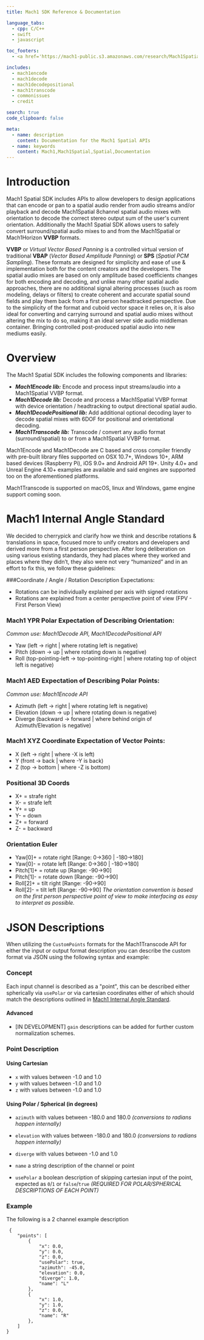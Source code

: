 ```yaml
---
title: Mach1 SDK Reference & Documentation

language_tabs:
  - cpp: C/C++
  - swift
  - javascript

toc_footers:
  - <a href='https://mach1-public.s3.amazonaws.com/research/Mach1SpatialSystem-WhitePaper_180523.pdf'>Research Paper</a>

includes:
  - mach1encode
  - mach1decode
  - mach1decodepositional
  - mach1transcode
  - commonissues
  - credit

search: true
code_clipboard: false

meta:
  - name: description
    content: Documentation for the Mach1 Spatial APIs
  - name: keywords
    content: Mach1,Mach1Spatial,Spatial,Documentation
---
```


# Introduction

Mach1 Spatial SDK includes APIs to allow developers to design applications that can encode or pan to a spatial audio render from audio streams and/or playback and decode Mach1Spatial 8channel spatial audio mixes with orientation to decode the correct stereo output sum of the user's current orientation. Additionally the Mach1 Spatial SDK allows users to safely convert surround/spatial audio mixes to and from the Mach1Spatial or Mach1Horizon **VVBP** formats. 

**VVBP** or *Virtual Vector Based Panning* is a controlled virtual version of traditional **VBAP** (*Vector Based Amplitude Panning*) or **SPS** (*Spatial PCM Sampling*). These formats are designed for simplicity and ease of use & implementation both for the content creators and the developers. The spatial audio mixes are based on only amplitude based coefficients changes for both encoding and decoding, and unlike many other spatial audio approaches, there are no additional signal altering processes (such as room modeling, delays or filters) to create coherent and accurate spatial sound fields and play them back from a first person headtracked perspective. Due to the simplicity of the format and cuboid vector space it relies on, it is also ideal for converting and carrying surround and spatial audio mixes without altering the mix to do so, making it an ideal server side audio middleman container. Bringing controlled post-produced spatial audio into new mediums easily.

# Overview 

The Mach1 Spatial SDK includes the following components and libraries: 

  - **_Mach1Encode lib:_**
    Encode and process input streams/audio into a Mach1Spatial VVBP format.
  - **_Mach1Decode lib:_**
    Decode and process a Mach1Spatial VVBP format with device orientation / headtracking to output directional spatial audio.
  - **_Mach1DecodePositional lib:_**
    Add additional optional decoding layer to decode spatial mixes with 6DOF for positional and orientational decoding. 
  - **_Mach1Transcode lib:_**
    Transcode / convert any audio format (surround/spatial) to or from a Mach1Spatial VVBP format.

Mach1Encode and Mach1Decode are C based and cross compiler friendly with pre-built library files supported on OSX 10.7+, Windows 10+, ARM based devices (Raspberry Pi), iOS 9.0+ and Android API 19+. Unity 4.0+ and Unreal Engine 4.10+ examples are available and said engines are supported too on the aforementioned platforms. 

Mach1Transcode is supported on macOS, linux and Windows, game engine support coming soon.

# Mach1 Internal Angle Standard
We decided to cherrypick and clarify how we think and describe rotations & translations in space, focused more to unify creators and developers and derived more from a first person perspective. After long deliberation on using various existing standards, they had places where they worked and places where they didn’t, they also were not very “humanized” and in an effort to fix this, we follow these guidelines:

###Coordinate / Angle / Rotation Description Expectations:
   - Rotations can be individually explained per axis with signed rotations
   - Rotations are explained from a center perspective point of view (FPV - First Person View)

### Mach1 YPR Polar Expectation of Describing Orientation:
_Common use: Mach1Decode API, Mach1DecodePositional API_

   - Yaw (left -> right | where rotating left is negative)
   - Pitch (down -> up | where rotating down is negative)
   - Roll (top-pointing-left -> top-pointing-right | where rotating top of object left is negative)

### Mach1 AED Expectation of Describing Polar Points:
_Common use: Mach1Encode API_

   - Azimuth (left -> right | where rotating left is negative)
   - Elevation (down -> up | where rotating down is negative)
   - Diverge (backward -> forward | where behind origin of Azimuth/Elevation is negative)

### Mach1 XYZ Coordinate Expectation of Vector Points:
   - X (left -> right | where -X is left)
   - Y (front -> back | where -Y is back)
   - Z (top -> bottom | where -Z is bottom)

### Positional 3D Coords
  -  X+ = strafe right
  -  X- = strafe left
  -  Y+ = up
  -  Y- = down
  -  Z+ = forward
  -  Z- = backward

### Orientation Euler
  -  Yaw[0]+ = rotate right [Range: 0->360 | -180->180]
  -  Yaw[0]- = rotate left [Range: 0->360 | -180->180]
  -  Pitch[1]+ = rotate up [Range: -90->90]
  -  Pitch[1]- = rotate down [Range: -90->90]
  -  Roll[2]+ = tilt right [Range: -90->90]
  -  Roll[2]- = tilt left [Range: -90->90]
_The orientation convention is based on the first person perspective point of view to make interfacing as easy to interpret as possible._

# JSON Descriptions
When utilizing the `CustomPoints` formats for the Mach1Transcode API for either the input or output format description you can describe the custom format via JSON using the following syntax and example:

### Concept
Each input channel is described as a "point", this can be described either spherically via `usePolar` or via cartesian coordinates either of which should match the descriptions outlined in [Mach1 Internal Angle Standard](#mach1-internal-angle-standard).

#### Advanced
  - [IN DEVELOPMENT] `gain` descriptions can be added for further custom normalization schemes.

### Point Description

#### Using Cartesian
  - `x` with values between -1.0 and 1.0
  - `y` with values between -1.0 and 1.0
  - `z` with values between -1.0 and 1.0
#### Using Polar / Spherical (in degrees)
  - `azimuth` with values between -180.0 and 180.0 _(conversions to radians happen internally)_
  - `elevation` with values between -180.0 and 180.0 _(conversions to radians happen internally)_
  - `diverge` with values between -1.0 and 1.0

  - `name` a string description of the channel or point
  - `usePolar` a boolean description of skipping cartesian input of the point, expected as `0`/`1` or `false`/`true` _(REQUIRED FOR POLAR/SPHERICAL DESCRIPTIONS OF EACH POINT)_
  
### Example
The following is a 2 channel example description
```
 {
    "points": [
        {
            "x": 0.0,
            "y": 0.0,
            "z": 0.0,
            "usePolar": true,
            "azimuth": -45.0,
            "elevation": 0.0,
            "diverge": 1.0,
            "name": "L"
        },
        {
            "x": 1.0,
            "y": 1.0,
            "z": 0.0,
            "name": "R"
        },
    ]
}
```
